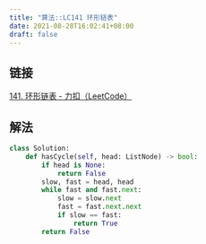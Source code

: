 ```yaml
---
title: "算法::LC141 环形链表"
date: 2021-08-28T16:02:41+08:00
draft: false
---
```


## 链接

[141. 环形链表 - 力扣（LeetCode）](https://leetcode-cn.com/problems/linked-list-cycle/)

## 解法

```py
class Solution:
    def hasCycle(self, head: ListNode) -> bool:
        if head is None:
            return False
        slow, fast = head, head
        while fast and fast.next:
            slow = slow.next
            fast = fast.next.next
            if slow == fast:
                return True
        return False
```
